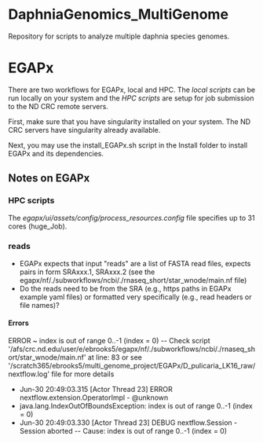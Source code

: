 # DaphniaGenomics_MultiGenome
Repository for scripts to analyze multiple daphnia species genomes.

# EGAPx
There are two workflows for EGAPx, local and HPC. The <i>local scripts</i> can be run locally on your system and the <i>HPC scripts</i> are setup for job submission to the ND CRC remote servers.

First, make sure that you have singularity installed on your system. The ND CRC servers have singularity already available.

Next, you may use the install_EGAPx.sh script in the Install folder to install EGAPx and its dependencies.

## Notes on EGAPx

### HPC scripts
The <i>egapx/ui/assets/config/process_resources.config</i> file specifies up to 31 cores (huge_Job).

### reads
- EGAPx expects that input "reads" are a list of FASTA read files, expects pairs in form SRAxxx.1, SRAxxx.2 (see the egapx/nf/./subworkflows/ncbi/./rnaseq_short/star_wnode/main.nf file)
- Do the reads need to be from the SRA (e.g., https paths in EGAPx example yaml files) or formatted very specifically (e.g., read headers or file names)?

#### Errors
ERROR ~ index is out of range 0..-1 (index = 0)
-- Check script '/afs/crc.nd.edu/user/e/ebrooks5/egapx/nf/./subworkflows/ncbi/./rnaseq_short/star_wnode/main.nf' at line: 83 or see '/scratch365/ebrooks5/multi_genome_project/EGAPx/D_pulicaria_LK16_raw/nextflow.log' file for more details
- Jun-30 20:49:03.315 [Actor Thread 23] ERROR nextflow.extension.OperatorImpl - @unknown
- java.lang.IndexOutOfBoundsException: index is out of range 0..-1 (index = 0)
- Jun-30 20:49:03.330 [Actor Thread 23] DEBUG nextflow.Session - Session aborted -- Cause: index is out of range 0..-1 (index = 0)
